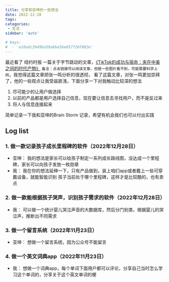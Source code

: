 ```yaml
---
title: 分享和亚坤的一些想法
date: 2022-12-28
tags:
categories: 
 - 生活
sidebar: 'auto'

# keys:
#  - 'e10adc3949ba59abbe56e057f20f883e'
---
```


最近看了 纽约时报 一篇关于字节跳动的文章，[《TikTok的成功与宿命：夹在中美之间的时代产物》](http://47.95.20.230:4001/Ohters/byte%20dance.html) `备注：点击链接可以阅读文章，但是一些图片看不到，可能需要科学上网`，我觉得这篇文章把张一鸣分析的很透彻，
看了这篇文章，对张一鸣更加崇拜了，他的一些观点让我受益匪浅，下面分享一下对我触动比较深的想法
1. 尽可能少的让用户做选择
2. 以前的产品都是用户选择自己信息，现在要让信息去寻找用户，而不是反过来
3. 将人与信息连接起来

简单记录一下我和亚坤的Brain Storm 记录，希望有机会我们也可以付出实践

## Log list
### 1. 做一款记录孩子成长里程碑的软件（2022年12月28日）
* 亚坤：
我的想法是家长可以给孩子制定一系列成长路线图，没达成一个里程碑，家长可以向孩子发放一枚勋章
* 我：
我在你的想法延伸一下，只有产品做到，装上咱们app或者戴上一些可穿戴设备，就能智能识别 孩子当前处于哪个里程碑，这样才是比较酷的，也有卖点

### 2. 做一款能根据孩子哭声，识别孩子需求的软件（2022年12月28日）
* 我：
可以做一个统计婴儿哭泣声音的大数据库，然后分门别类，根据婴儿的哭泣声，推断出不同需求

### 3. 做一个留言系统（2022年11月23日）
* 亚坤：
想做一个留言系统，因为公众号不能留言

### 4. 做一个英文词典app（2022年11月23日）
* 我：
想做一个词典app，每个单词下面用户都可以评论，分享自己当时怎么学习这个单词的，分享关于这个英文单词的梗
